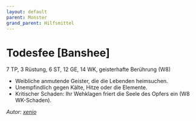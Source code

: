 ```yaml
---
layout: default
parent: Monster
grand_parent: Hilfsmittel
---
```


# Todesfee [Banshee]
7 TP, 3 Rüstung, 6 ST, 12 GE, 14 WK, geisterhafte Berührung (W8)
- Weibliche anmutende Geister, die die Lebenden heimsuchen.
- Unempfindlich gegen Kälte, Hitze oder die Elemente.
- Kritischer Schaden: Ihr Wehklagen friert die Seele des Opfers ein (W8 WK-Schaden).

*Autor: [xenio](https://xenioinabottle.blogspot.com)*
